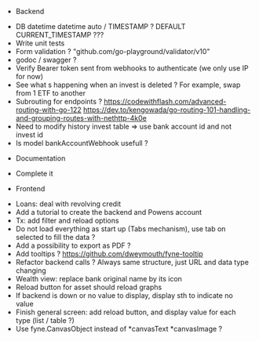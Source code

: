 * Backend
- DB datetime datetime auto / TIMESTAMP ? DEFAULT CURRENT_TIMESTAMP ???
- Write unit tests
- Form validation ? "github.com/go-playground/validator/v10"
- godoc / swagger ?
- Verify Bearer token sent from webhooks to authenticate (we only use IP for now)
- See what s happening when an invest is deleted ? For example, swap from 1 ETF to another
- Subrouting for endpoints ?
    https://codewithflash.com/advanced-routing-with-go-122
    https://dev.to/kengowada/go-routing-101-handling-and-grouping-routes-with-nethttp-4k0e
- Need to modify history invest table => use bank account id and not invest id
- Is model bankAccountWebhook usefull ?

* Documentation
- Complete it

* Frontend
- Loans: deal with revolving credit
- Add a tutorial to create the backend and Powens account
- Tx: add filter and reload options
- Do not load everything as start up (Tabs mechanism), use tab on selected to fill the data ?
- Add a possibility to export as PDF ?
- Add tooltips ? https://github.com/dweymouth/fyne-tooltip
- Refactor backend calls ? Always same structure, just URL and data type changing
- Wealth view: replace bank original name by its icon
- Reload button for asset should reload graphs
- If backend is down or no value to display, display sth to indicate no value
- Finish general screen: add reload button, and display value for each type (list / table ?)
- Use fyne.CanvasObject instead of *canvasText *canvasImage ?
